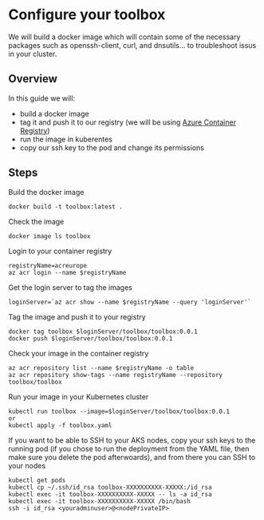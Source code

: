# Configure your toolbox
We will build a docker image which will contain some of the necessary packages such as openssh-client, curl, and dnsutils... to troubleshoot issus in your cluster.

## Overview
In this guide we will:
* build a docker image
* tag it and push it to our registry (we will be using [Azure Container Registry](https://docs.microsoft.com/en-us/azure/container-registry/))
* run the image in kuberentes 
* copy our ssh key to the pod and change its permissions 

## Steps
Build the docker image 
```
docker build -t toolbox:latest .
```
Check the image
```
docker image ls toolbox
```
Login to your container registry
```
registryName=acreurope
az acr login --name $registryName
```
Get the login server to tag the images
```
loginServer=`az acr show --name $registryName --query 'loginServer'`
```
Tag the image and push it to your registry
```
docker tag toolbox $loginServer/toolbox/toolbox:0.0.1
docker push $loginServer/toolbox/toolbox:0.0.1
```
Check your image in the container registry
```
az acr repository list --name $registryName -o table
az acr repository show-tags --name registryName --repository toolbox/toolbox
```

Run your image in your Kubernetes cluster
```
kubectl run toolbox --image=$loginServer/toolbox/toolbox:0.0.1
or
kubectl apply -f toolbox.yaml
``` 

If you want to be able to SSH to your AKS nodes, copy your ssh keys to the running pod (if you chose to run the deployment from the YAML file, then make sure you delete the pod afterwoards), and from there you can SSH to your nodes
```
kubectl get pods
kubectl cp ~/.ssh/id_rsa toolbox-XXXXXXXXXX-XXXXX:/id_rsa
kubectl exec -it toolbox-XXXXXXXXXX-XXXXX -- ls -a id_rsa
kubectl exec -it toolbox-XXXXXXXXXX-XXXXX /bin/bash
ssh -i id_rsa <youradminuser>@<nodePrivateIP>
```




